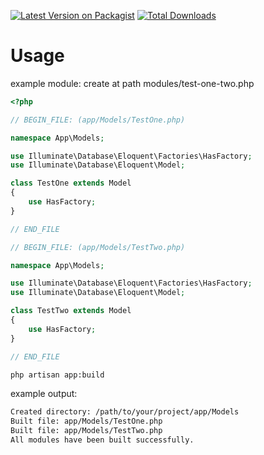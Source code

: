 [![Latest Version on Packagist](https://img.shields.io/packagist/v/inmanturbo/module-compiler.svg?style=flat-square)](https://packagist.org/packages/inmanturbo/module-compiler)
[![Total Downloads](https://img.shields.io/packagist/dt/inmanturbo/module-compiler.svg?style=flat-square)](https://packagist.org/packages/inmanturbo/module-compiler)

# Usage

example module: create at path modules/test-one-two.php

```php
<?php

// BEGIN_FILE: (app/Models/TestOne.php)

namespace App\Models;

use Illuminate\Database\Eloquent\Factories\HasFactory;
use Illuminate\Database\Eloquent\Model;

class TestOne extends Model
{
    use HasFactory;
}

// END_FILE

// BEGIN_FILE: (app/Models/TestTwo.php)

namespace App\Models;

use Illuminate\Database\Eloquent\Factories\HasFactory;
use Illuminate\Database\Eloquent\Model;

class TestTwo extends Model
{
    use HasFactory;
}

// END_FILE
```

```bash
php artisan app:build
```

example output:

```bash
Created directory: /path/to/your/project/app/Models
Built file: app/Models/TestOne.php
Built file: app/Models/TestTwo.php
All modules have been built successfully.
```
